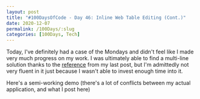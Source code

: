 ```yaml
---
layout: post
title: "#100DaysOfCode - Day 46: Inline Web Table Editing (Cont.)"
date: 2020-12-07
permalink: /100Days/:slug
categories: [100Days, Tech]
---
```


Today, I've definitely had a case of the Mondays and didn't feel like I made very much progress on my work. I was ultimately able to find a multi-line solution thanks to the [reference](https://www.learnwebprogramming.info/2016/04/create-editable-tables-with-x-editable.html) from my last post, but I'm admittedly not very fluent in it just because I wasn't able to invest enough time into it.

Here's a semi-working demo (there's a lot of conflicts between my actual application, and what I post here)

<html markdown="0" ng-app="demoApp">
		<script src="http://vitalets.github.io/angular-xeditable/dist/js/xeditable.js"></script>
		<link rel="stylesheet" href="http://vitalets.github.io/angular-xeditable/dist/css/xeditable.css">
		<!-- <script src="https://ajax.googleapis.com/ajax/libs/angularjs/1.6.4/angular-sanitize.min.js"></script> -->
		<link rel="stylesheet" href="https://netdna.bootstrapcdn.com/bootstrap/3.3.7/css/bootstrap.min.css">
		<script src="https://code.angularjs.org/1.8.2/angular-mocks.js"></script>
		<style>
			div[ng-app] {
				margin: 10px;
			}

			form[name="editableForm"]>div {
				height: auto;
				padding: 5px 0;
			}

			form[name="editableForm"] .title {
				display: inline-block;
				font-weight: bold;
				padding-top: 5px;
				vertical-align: top;
				min-width: 90px;
			}

			form[name="editableForm"] .editable {
				display: inline-block;
				padding-top: 5px;
				vertical-align: top;
			}

			form[name="editableForm"] select {
				width: 120px;
			}
		</style>

<script>

	app.run(function (editableOptions) {
		editableOptions.theme = 'bs3';
	});

	app.controller('courseCtrl', ['$scope', '$http', '$filter', function($scope, $http, $filter) {
    this.isEdit = true;
    $scope.courses = [{
      id: 1,
      course_id: 1,
      description: 'Math',
      term_code: '201480',
      date_start: '08/01/2014',
      date_end: '02/01/2015',
      status: 'A'
    }, {
      id: 2,
      course_id: 2,
      description: 'English',
      term_code: '201580',
      date_start: '08/01/2015',
      date_end: '03/30/2016',
      status: 'A'
    }, {
      id: 3,
      course_id: 3,
      description: 'Coding',
      term_code: '201580',
      date_start: '08/01/2015',
      date_end: '03/30/2016',
      status: 'I'
    }, {
      id: 4,
      course_id: 4,
      description: 'Science',
      term_code: '201630',
      date_start: '03/01/2017',
      date_end: '08/30/2017',
      status: 'A'
    }];
    
    // Term Codes Drop Down - Setting up the model
    $scope.termCodes = {
      availableOptions: [{
        value: '201480',
        label: '2015 Fall'
      }, {
        value: '201530',
        label: '2016 Spring'
      }, {
        value: '201580',
        label: '2016 Fall'
      }, {
        value: '201630',
        label: '2017 Spring'
      }],
      defaultOption: {
        value: '201580',
        label: '2015 Fall'
      } //This sets the default value of the select in the ui
    };
    
    // Status dropdown
    $scope.statuses = {
      availableOptions: [{
        value: 'A',
        label: 'Active'
      }, {
        value: 'I',
        label: 'Inactive'
      }],
      defaultOption: {
       value: 'A',
        label: 'Active'
      } //This sets the default value of the select in the ui
    };
		
    // remove course
    $scope.removeCourse = function(index) {
      if (confirm("Are you sure you want to delete this course?"))
        $scope.courses.splice(index, 1);
    }
    
    // add course
    $scope.addCourse = function() {
      $scope.inserted = {
        id: $scope.courses.length + 1,
       course_id: $scope.courses.length + 1,
       description: '',
       term_code: $scope.termCodes.defaultOption.value,
       date_start: '',
       date_end: '',
       status: $scope.statuses.defaultOption.value
      };
      $scope.courses.push($scope.inserted);
    };
    
    // date validation
    $scope.checkDate = function(data) {
    var date_regex = /^(0[1-9]|1[0-2])\/(0[1-9]|1\d|2\d|3[01])\/(19|20)\d{2}$/ ;
    testResult = date_regex.test(data);
      console.log(testResult);
			if (!testResult)
		    	return "Please enter a valid date - MM/DD/YYYY)";
    };
    
    $scope.validateDates = function(data) {
   // console.log('IN VALIDATEDATES');
   // console.log(data.date_start);
   // console.log(data.date_end);
      
      		var startDt = new Date(data.date_start);
		      var endDt = new Date(data.date_end);
          console.log(startDt);
    console.log(endDt);
     if (startDt > endDt) {
     console.log('startDt > endDt');
     $scope.showPageError = true;
				$scope.pageErrorText = "DATE START has to be smaller than DATE END.";
		    	return false;	
     }
     else
     	return true;

    };
    
  }]);

	// mock `/updateUser` request
	app.run(function ($httpBackend) {
		$httpBackend.whenPOST(/\/updateUser/).respond(function (method, url, data) {
			// alert("Updated record:",data);
			data = angular.fromJson(data);
			if (data.name === 'error') {
				return [500, 'Error message'];
			} else {
				return [200, { status: 'ok' }];
			}
		});
	});
</script>

		<h4>Angular-XEditable - Multi-line Edit Template</h4>

			<div class="row-fluid">
				<div class="span12" id="title">
					<h3>Course Administration</h3>
				</div>
				<div ng-controller="courseCtrl">
					<table class="table table-bordered table-hover table-condensed">
						<thead>
							<tr>
								<th style="width:15%">COURSE ID</th>
								<th style="width:15%">DESCRIPTION</th>
								<th style="width:20%">TERM CODE</th>
								<th style="width:20%">DATE START</th>
								<th style="width:20%">DATE END</th>
								<th style="width:10%">STATUS</th>
								<th>UPDATE</th>
							</tr>
						</thead>
						<tbody>
							<tr ng-repeat="course in courses">
								<td>{{course.id}}</td>
								<td>
									<div ng-if="!isEdit" editable-text="course.description" e-name="description" e-form="rowform">
										{{course.description}}
									</div>
									<div ng-if="isEdit" >{{course.description}}</div>
								</td>
								<td>
									<span ng-if="!isEdit" editable-select="course.term_code" e-name="term_code" e-form="rowform"
										e-ng-options="x.value as x.label for x in termCodes.availableOptions"
										e-required>            
									{{course.term_code}}
									</span>
									<span ng-if="isEdit" >{{course.term_code}}</span>
								</td>
								<td>
									<span editable-text="course.date_start" e-name="date_start" e-form="rowform" onbeforesave="checkDate($data)">
									</span>
									{{course.date_start}}
								</td>
								<td>
									<span editable-text="course.date_end" e-name="date_end" e-form="rowform" onbeforesave="checkDate($data)">
									</span>
									{{course.date_end}}
								</td>
								<td>
									<span editable-select="course.status" e-name="status" e-form="rowform" 
										e-ng-options="x.value as x.label for x in statuses.availableOptions"
										e-required>
									</span>
									{{course.status}}
								</td>
								<td>
									<form editable-form name="rowform" ng-show="rowform.$visible" class="form-buttons form-inline" shown="inserted == course" onbeforesave="validateDates($data)">
									<button type="submit" ng-disabled="rowform.$waiting" class="btn btn-primary">
										save
									</button>
									<button type="button" ng-disabled="rowform.$waiting" ng-click="rowform.$cancel()" class="btn btn-default">
										cancel
									</button>
								</form>
									<div class="buttons" ng-show="!rowform.$visible">
										<button class="btn btn-primary" ng-click="isEdit = true; rowform.$show()">edit</button>
										<button class="btn btn-danger" ng-click="removeCourse($index)">del</button>
									</div>
								</td>
							</tr>        
						</tbody>      
					</table>
					<button class="btn btn-default" ng-click="isEdit = false; addCourse()">Add row</button>
				</div>
			</div>

</html>

Note to self: I may want to look at using something like VueJS for styling my blog, so as to avoid any potential clashes with AngularJS in my demos...

Happy coding!

~ Moxnr